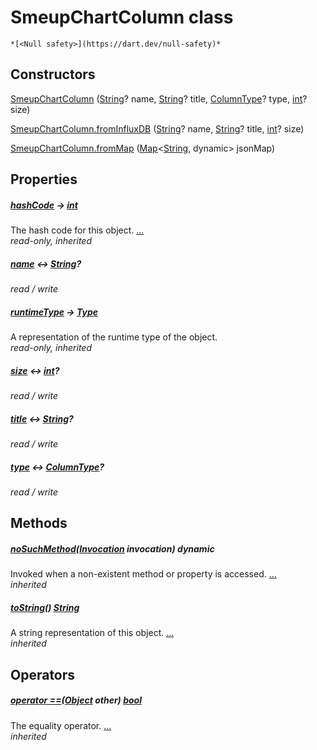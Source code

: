 


# SmeupChartColumn class






    *[<Null safety>](https://dart.dev/null-safety)*






## Constructors

[SmeupChartColumn](../smeup_models_widgets_smeup_chart_column/SmeupChartColumn/SmeupChartColumn.md) ([String](https://api.flutter.dev/flutter/dart-core/String-class.html)? name, [String](https://api.flutter.dev/flutter/dart-core/String-class.html)? title, [ColumnType](../smeup_models_widgets_smeup_chart_column/ColumnType.md)? type, [int](https://api.flutter.dev/flutter/dart-core/int-class.html)? size)

    

[SmeupChartColumn.fromInfluxDB](../smeup_models_widgets_smeup_chart_column/SmeupChartColumn/SmeupChartColumn.fromInfluxDB.md) ([String](https://api.flutter.dev/flutter/dart-core/String-class.html)? name, [String](https://api.flutter.dev/flutter/dart-core/String-class.html)? title, [int](https://api.flutter.dev/flutter/dart-core/int-class.html)? size)

    

[SmeupChartColumn.fromMap](../smeup_models_widgets_smeup_chart_column/SmeupChartColumn/SmeupChartColumn.fromMap.md) ([Map](https://api.flutter.dev/flutter/dart-core/Map-class.html)&lt;[String](https://api.flutter.dev/flutter/dart-core/String-class.html), dynamic> jsonMap)

    


## Properties

##### [hashCode](https://api.flutter.dev/flutter/dart-core/Object/hashCode.html) &#8594; [int](https://api.flutter.dev/flutter/dart-core/int-class.html)



The hash code for this object. [...](https://api.flutter.dev/flutter/dart-core/Object/hashCode.html)  
_read-only, inherited_



##### [name](../smeup_models_widgets_smeup_chart_column/SmeupChartColumn/name.md) &#8596; [String](https://api.flutter.dev/flutter/dart-core/String-class.html)?



   
_read / write_



##### [runtimeType](https://api.flutter.dev/flutter/dart-core/Object/runtimeType.html) &#8594; [Type](https://api.flutter.dev/flutter/dart-core/Type-class.html)



A representation of the runtime type of the object.   
_read-only, inherited_



##### [size](../smeup_models_widgets_smeup_chart_column/SmeupChartColumn/size.md) &#8596; [int](https://api.flutter.dev/flutter/dart-core/int-class.html)?



   
_read / write_



##### [title](../smeup_models_widgets_smeup_chart_column/SmeupChartColumn/title.md) &#8596; [String](https://api.flutter.dev/flutter/dart-core/String-class.html)?



   
_read / write_



##### [type](../smeup_models_widgets_smeup_chart_column/SmeupChartColumn/type.md) &#8596; [ColumnType](../smeup_models_widgets_smeup_chart_column/ColumnType.md)?



   
_read / write_




## Methods

##### [noSuchMethod](https://api.flutter.dev/flutter/dart-core/Object/noSuchMethod.html)([Invocation](https://api.flutter.dev/flutter/dart-core/Invocation-class.html) invocation) dynamic



Invoked when a non-existent method or property is accessed. [...](https://api.flutter.dev/flutter/dart-core/Object/noSuchMethod.html)  
_inherited_



##### [toString](https://api.flutter.dev/flutter/dart-core/Object/toString.html)() [String](https://api.flutter.dev/flutter/dart-core/String-class.html)



A string representation of this object. [...](https://api.flutter.dev/flutter/dart-core/Object/toString.html)  
_inherited_




## Operators

##### [operator ==](https://api.flutter.dev/flutter/dart-core/Object/operator_equals.html)([Object](https://api.flutter.dev/flutter/dart-core/Object-class.html) other) [bool](https://api.flutter.dev/flutter/dart-core/bool-class.html)



The equality operator. [...](https://api.flutter.dev/flutter/dart-core/Object/operator_equals.html)  
_inherited_











